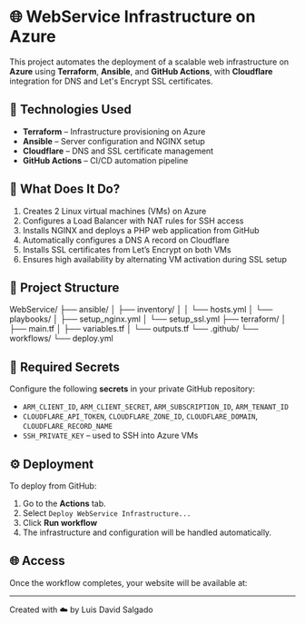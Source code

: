 # 🌐 WebService Infrastructure on Azure

This project automates the deployment of a scalable web infrastructure on **Azure** using **Terraform**, **Ansible**, and **GitHub Actions**, with **Cloudflare** integration for DNS and Let's Encrypt SSL certificates.

## 🧰 Technologies Used

- **Terraform** – Infrastructure provisioning on Azure
- **Ansible** – Server configuration and NGINX setup
- **Cloudflare** – DNS and SSL certificate management
- **GitHub Actions** – CI/CD automation pipeline

## 🚀 What Does It Do?

1. Creates 2 Linux virtual machines (VMs) on Azure
2. Configures a Load Balancer with NAT rules for SSH access
3. Installs NGINX and deploys a PHP web application from GitHub
4. Automatically configures a DNS A record on Cloudflare
5. Installs SSL certificates from Let’s Encrypt on both VMs
6. Ensures high availability by alternating VM activation during SSL setup

## 📁 Project Structure

WebService/
├── ansible/
│ ├── inventory/
│ │ └── hosts.yml
│ └── playbooks/
│ ├── setup_nginx.yml
│ └── setup_ssl.yml
├── terraform/
│ ├── main.tf
│ ├── variables.tf
│ └── outputs.tf
└── .github/
└── workflows/
└── deploy.yml


## 🔐 Required Secrets

Configure the following **secrets** in your private GitHub repository:

- `ARM_CLIENT_ID`, `ARM_CLIENT_SECRET`, `ARM_SUBSCRIPTION_ID`, `ARM_TENANT_ID`
- `CLOUDFLARE_API_TOKEN`, `CLOUDFLARE_ZONE_ID`, `CLOUDFLARE_DOMAIN`, `CLOUDFLARE_RECORD_NAME`
- `SSH_PRIVATE_KEY` – used to SSH into Azure VMs

## ⚙️ Deployment

To deploy from GitHub:

1. Go to the **Actions** tab.
2. Select `Deploy WebService Infrastructure...`
3. Click **Run workflow**
4. The infrastructure and configuration will be handled automatically.

## 🌐 Access

Once the workflow completes, your website will be available at:


---

Created with ☁️ by Luis David Salgado
